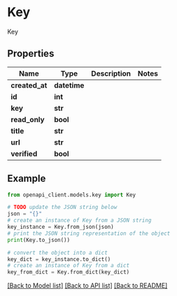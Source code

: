# Key

Key

## Properties

Name | Type | Description | Notes
------------ | ------------- | ------------- | -------------
**created_at** | **datetime** |  | 
**id** | **int** |  | 
**key** | **str** |  | 
**read_only** | **bool** |  | 
**title** | **str** |  | 
**url** | **str** |  | 
**verified** | **bool** |  | 

## Example

```python
from openapi_client.models.key import Key

# TODO update the JSON string below
json = "{}"
# create an instance of Key from a JSON string
key_instance = Key.from_json(json)
# print the JSON string representation of the object
print(Key.to_json())

# convert the object into a dict
key_dict = key_instance.to_dict()
# create an instance of Key from a dict
key_from_dict = Key.from_dict(key_dict)
```
[[Back to Model list]](../README.md#documentation-for-models) [[Back to API list]](../README.md#documentation-for-api-endpoints) [[Back to README]](../README.md)


